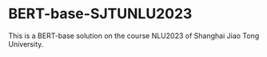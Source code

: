 # BERT-base-SJTUNLU2023
This is a BERT-base solution on the course NLU2023 of Shanghai Jiao Tong University.
